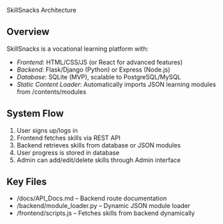  SkillSnacks Architecture

## Overview
SkillSnacks is a vocational learning platform with:
- *Frontend*: HTML/CSS/JS (or React for advanced features)
- *Backend*: Flask/Django (Python) or Express (Node.js)
- *Database*: SQLite (MVP), scalable to PostgreSQL/MySQL
- *Static Content Loader*: Automatically imports JSON learning modules from /contents/modules

## System Flow
1. User signs up/logs in
2. Frontend fetches skills via REST API
3. Backend retrieves skills from database or JSON modules
4. User progress is stored in database
5. Admin can add/edit/delete skills through Admin interface

## Key Files
- /docs/API_Docs.md – Backend route documentation
- /backend/module_loader.py – Dynamic JSON module loader
- /frontend/scripts.js – Fetches skills from backend dynamically


